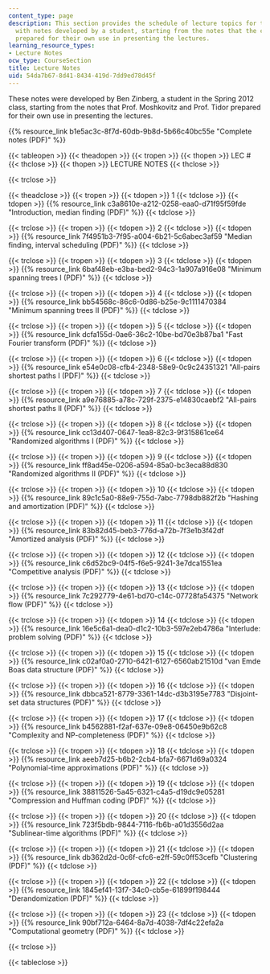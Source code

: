 ```yaml
---
content_type: page
description: This section provides the schedule of lecture topics for the course along
  with notes developed by a student, starting from the notes that the course instructors
  prepared for their own use in presenting the lectures.
learning_resource_types:
- Lecture Notes
ocw_type: CourseSection
title: Lecture Notes
uid: 54da7b67-8d41-8434-419d-7dd9ed78d45f
---
```


These notes were developed by Ben Zinberg, a student in the Spring 2012 class, starting from the notes that Prof. Moshkovitz and Prof. Tidor prepared for their own use in presenting the lectures.

{{% resource_link b1e5ac3c-8f7d-60db-9b8d-5b66c40bc55e "Complete notes (PDF)" %}}

{{< tableopen >}}
{{< theadopen >}}
{{< tropen >}}
{{< thopen >}}
LEC #
{{< thclose >}}
{{< thopen >}}
LECTURE NOTES
{{< thclose >}}

{{< trclose >}}

{{< theadclose >}}
{{< tropen >}}
{{< tdopen >}}
1
{{< tdclose >}}
{{< tdopen >}}
{{% resource_link c3a8610e-a212-0258-eaa0-d71f95f59fde "Introduction, median finding (PDF)" %}}
{{< tdclose >}}

{{< trclose >}}
{{< tropen >}}
{{< tdopen >}}
2
{{< tdclose >}}
{{< tdopen >}}
{{% resource_link 7f4951b3-7f95-a004-6b21-5c6abec3af59 "Median finding, interval scheduling (PDF)" %}}
{{< tdclose >}}

{{< trclose >}}
{{< tropen >}}
{{< tdopen >}}
3
{{< tdclose >}}
{{< tdopen >}}
{{% resource_link 6baf48eb-e3ba-bed2-94c3-1a907a916e08 "Minimum spanning trees I (PDF)" %}}
{{< tdclose >}}

{{< trclose >}}
{{< tropen >}}
{{< tdopen >}}
4
{{< tdclose >}}
{{< tdopen >}}
{{% resource_link bb54568c-86c6-0d86-b25e-9c1111470384 "Minimum spanning trees II (PDF)" %}}
{{< tdclose >}}

{{< trclose >}}
{{< tropen >}}
{{< tdopen >}}
5
{{< tdclose >}}
{{< tdopen >}}
{{% resource_link dcfa155d-0ae6-36c2-10be-bd70e3b87ba1 "Fast Fourier transform (PDF)" %}}
{{< tdclose >}}

{{< trclose >}}
{{< tropen >}}
{{< tdopen >}}
6
{{< tdclose >}}
{{< tdopen >}}
{{% resource_link e54e0c08-cfb4-2348-58e9-0c9c24351321 "All-pairs shortest paths I (PDF)" %}}
{{< tdclose >}}

{{< trclose >}}
{{< tropen >}}
{{< tdopen >}}
7
{{< tdclose >}}
{{< tdopen >}}
{{% resource_link a9e76885-a78c-729f-2375-e14830caebf2 "All-pairs shortest paths II (PDF)" %}}
{{< tdclose >}}

{{< trclose >}}
{{< tropen >}}
{{< tdopen >}}
8
{{< tdclose >}}
{{< tdopen >}}
{{% resource_link cc13d407-0647-1ea8-82c3-9f315861ce64 "Randomized algorithms I (PDF)" %}}
{{< tdclose >}}

{{< trclose >}}
{{< tropen >}}
{{< tdopen >}}
9
{{< tdclose >}}
{{< tdopen >}}
{{% resource_link ff8ad45e-0206-a594-85a0-bc3eca88d830 "Randomized algorithms II (PDF)" %}}
{{< tdclose >}}

{{< trclose >}}
{{< tropen >}}
{{< tdopen >}}
10
{{< tdclose >}}
{{< tdopen >}}
{{% resource_link 89c1c5a0-88e9-755d-7abc-7798db882f2b "Hashing and amortization (PDF)" %}}
{{< tdclose >}}

{{< trclose >}}
{{< tropen >}}
{{< tdopen >}}
11
{{< tdclose >}}
{{< tdopen >}}
{{% resource_link 83b82d45-beb3-776d-a72b-7f3e1b3f42df "Amortized analysis (PDF)" %}}
{{< tdclose >}}

{{< trclose >}}
{{< tropen >}}
{{< tdopen >}}
12
{{< tdclose >}}
{{< tdopen >}}
{{% resource_link c6d52bc9-04f5-f6e5-9241-3e7dca1551ea "Competitive analysis (PDF)" %}}
{{< tdclose >}}

{{< trclose >}}
{{< tropen >}}
{{< tdopen >}}
13
{{< tdclose >}}
{{< tdopen >}}
{{% resource_link 7c292779-4e61-bd70-c14c-07728fa54375 "Network flow (PDF)" %}}
{{< tdclose >}}

{{< trclose >}}
{{< tropen >}}
{{< tdopen >}}
14
{{< tdclose >}}
{{< tdopen >}}
{{% resource_link 16e5c6a1-dea0-d1c2-10b3-597e2eb4786a "Interlude: problem solving (PDF)" %}}
{{< tdclose >}}

{{< trclose >}}
{{< tropen >}}
{{< tdopen >}}
15
{{< tdclose >}}
{{< tdopen >}}
{{% resource_link c02af0a0-2710-6421-6127-6560ab21510d "van Emde Boas data structure (PDF)" %}}
{{< tdclose >}}

{{< trclose >}}
{{< tropen >}}
{{< tdopen >}}
16
{{< tdclose >}}
{{< tdopen >}}
{{% resource_link dbbca521-8779-3361-14dc-d3b3195e7783 "Disjoint-set data structures (PDF)" %}}
{{< tdclose >}}

{{< trclose >}}
{{< tropen >}}
{{< tdopen >}}
17
{{< tdclose >}}
{{< tdopen >}}
{{% resource_link b4562881-f2af-637e-09e8-06450e9b62c8 "Complexity and NP-completeness (PDF)" %}}
{{< tdclose >}}

{{< trclose >}}
{{< tropen >}}
{{< tdopen >}}
18
{{< tdclose >}}
{{< tdopen >}}
{{% resource_link aeeb7d25-b6b2-2cb4-bfa7-6671d69a0324 "Polynomial-time approximations (PDF)" %}}
{{< tdclose >}}

{{< trclose >}}
{{< tropen >}}
{{< tdopen >}}
19
{{< tdclose >}}
{{< tdopen >}}
{{% resource_link 38811526-5a45-6321-c4a5-d19dc9e05281 "Compression and Huffman coding (PDF)" %}}
{{< tdclose >}}

{{< trclose >}}
{{< tropen >}}
{{< tdopen >}}
20
{{< tdclose >}}
{{< tdopen >}}
{{% resource_link 723f5bdb-9844-7116-fb6b-a01d3556d2aa "Sublinear-time algorithms (PDF)" %}}
{{< tdclose >}}

{{< trclose >}}
{{< tropen >}}
{{< tdopen >}}
21
{{< tdclose >}}
{{< tdopen >}}
{{% resource_link db362d2d-0c6f-cfc6-e2ff-59c0ff53cefb "Clustering (PDF)" %}}
{{< tdclose >}}

{{< trclose >}}
{{< tropen >}}
{{< tdopen >}}
22
{{< tdclose >}}
{{< tdopen >}}
{{% resource_link 1845ef41-13f7-34c0-cb5e-61899f198444 "Derandomization (PDF)" %}}
{{< tdclose >}}

{{< trclose >}}
{{< tropen >}}
{{< tdopen >}}
23
{{< tdclose >}}
{{< tdopen >}}
{{% resource_link 90bf712a-6464-8a7d-4038-7df4c22efa2a "Computational geometry (PDF)" %}}
{{< tdclose >}}

{{< trclose >}}

{{< tableclose >}}